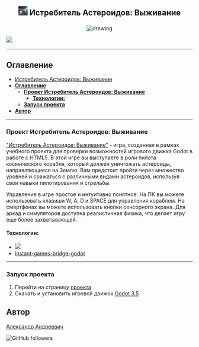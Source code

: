 ##  <p style="text-align: center;"><img src="icon.png"  alt="drawing" style="width:25px;"/> Истребитель Астероидов: Выживание </p>

<p align="center">
<img src="docs/Preview.gif"  alt="drawing" style="width:200px;"/>
</p>

![](https://img.shields.io/badge/Godot-3.5-brightgreen)

---

## **Оглавление**

- [ Истребитель Астероидов: Выживание ](#-истребитель-астероидов-выживание-)
- [**Оглавление**](#оглавление)
  - [**Проект Истребитель Астероидов: Выживание**](#проект-истребитель-астероидов-выживание)
    - [**Технологии:**](#технологии)
  - [**Запуск проекта**](#запуск-проекта)
- [**Автор**](#автор)

---

### **Проект Истребитель Астероидов: Выживание**

["Истребитель Астероидов: Выживание"](https://yandex.ru/games/app/191697?utm_source=game_popup_menu) - игра, созданная в рамках учебного проекта для проверки возможностей игрового движка Godot в работе с HTML5. В этой игре вы выступаете в роли пилота космического корабля, который должен уничтожать астероиды, направляющиеся на Землю. Вам предстоит пройти через множество уровней и сражаться с различными видами астероидов, используя свои навыки пилотирования и стрельбы.

Управление в игре простое и интуитивно понятное. На ПК вы можете использовать клавиши W, A, D и SPACE для управления кораблем. На смартфонах вы можете использовать кнопки сенсорного экрана. Для аркад и симуляторов доступна реалистичная физика, что делает игру еще более захватывающей.

#### **Технологии:**

- ![](https://img.shields.io/badge/Godot-3.5-brightgreen)
- [instant-games-bridge-godot](https://github.com/instant-games-bridge/instant-games-bridge-godot)

---

### **Запуск проекта**

1. Перейти на страницу [проекта](https://yandex.ru/games/app/191697?utm_source=game_popup_menu)
2. Скачать и установить игровой движок [Godot 3.5](https://godotengine.org/download/3.x/)

## **Автор**

[Александр Андреевич](https://github.com/Zolibot)

![GitHub followers](https://img.shields.io/github/followers/Zolibot?style=social)
